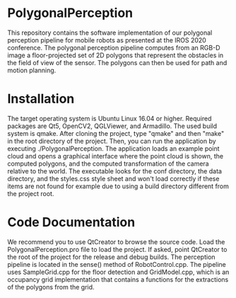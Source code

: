 # PolygonalPerception

This repository contains the software implementation of our polygonal perception pipeline for mobile robots as presented at the IROS 2020 conference. The polygonal perception pipeline computes from an RGB-D image a floor-projected set of 2D polygons that represent the obstacles in the field of view of the sensor. The polygons can then be used for path and motion planning.

# Installation

The target operating system is Ubuntu Linux 16.04 or higher. Required packages are Qt5, OpenCV2, QGLViewer, and Armadillo. The used build system is qmake. After cloning the project, type "qmake" and then "make" in the root directory of the project. Then, you can run the application by executing ./PolygonalPerception. The application loads an example point cloud and opens a graphical interface where the point cloud is shown, the computed polygons, and the computed transformation of the camera relative to the world. The executable looks for the conf directory, the data directory, and the styles.css style sheet and won't load correctly if these items are not found for example due to using a build directory different from the project root.

# Code Documentation

We recommend you to use QtCreator to browse the source code. Load the PolygonalPerception.pro file to load the project. If asked, point QtCreator to the root of the project for the release and debug builds. The perception pipeline is located in the sense() method of RobotControl.cpp. The pipeline uses SampleGrid.cpp for the floor detection and GridModel.cpp, which is an occupancy grid implementation that contains a functions for the extractions of the polygons from the grid.



